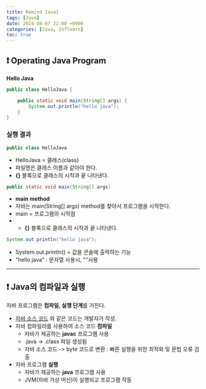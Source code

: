 ```yaml
---
title: Remind Java1
tags: [Java]
date: 2024-08-07 22:00 +0900
categories: [Java, Inflearn]
toc: true
---
```


## ❗️ Operating Java Program


**Hello Java**

```java
public class HelloJava {

    public static void main(String[] args) {
        System.out.println("hello java");
    }
}
```

### 실행 결과

```java
public class HelloJava
```
- HelloJava = 클래스(class)
- 파일명은 클래스 이름과 같아야 한다.
- **{}** 블록으로 클래스의 시작과 끝 나타낸다.

```java
public static void main(String[] args)
```
- **main method**
-  자바는 main(String[] args) method를 찾아서 프로그램을 시작한다.
- main = 프로그램의 시작점
- - **{}** 블록으로 클래스의 시작과 끝 나타낸다.

```java
System.out.println("hello java");
```
- System.out.println() = 값을 콘솔에 출력하는 기능
- "hello java" : 문자열 사용시, ""사용

---

## ❗️ Java의 컴파일과 실행

자바 프로그램은 **컴파일, 실행 단계**를 거친다.
- [자바 소스 코드](#Hello-Java) 와 같은 코드는 개발자가 작성.
- 자바 컴파일러를 사용하여 소스 코드 **컴파일**
  - 자바가 제공하는 **javac** 프로그램 사용
  - .java -> .class 파일 생성됨
  - 자바 소스 코드 -> byte 코드로 변환 : 빠른 실행을 위한 최적화 및 문법 오류 검출
- 자바 프로그램 **실행**
  - 자바가 제공하는 **java** 프로그램 사용
  - JVM(자바 가상 머신)이 실행되고 프로그램 작동